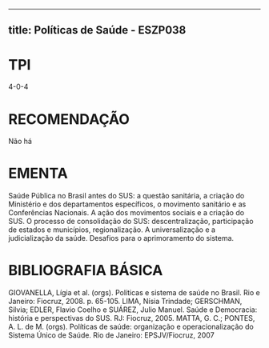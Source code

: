 
---
title: Políticas de Saúde - ESZP038 
---

# TPI

4-0-4

# RECOMENDAÇÃO

Não há

# EMENTA

Saúde Pública no Brasil antes do SUS: a questão sanitária, a criação do Ministério e dos departamentos específicos, o movimento sanitário e as Conferências Nacionais. A ação dos movimentos sociais e a criação do SUS. O processo de consolidação do SUS: descentralização, participação de estados e municípios, regionalização. A universalização e a judicialização da saúde. Desafios para o aprimoramento do sistema.

# BIBLIOGRAFIA BÁSICA

GIOVANELLA, Lígia et al. (orgs). Políticas e sistema de saúde no Brasil. Rio e Janeiro: Fiocruz, 2008. p. 65-105.
LIMA, Nísia Trindade; GERSCHMAN, Silvia; EDLER, Flavio Coelho e SUÁREZ, Julio Manuel. Saúde e Democracia: história e perspectivas do SUS. RJ: Fiocruz, 2005.
MATTA, G. C.; PONTES, A. L. de M. (orgs). Políticas de saúde: organização e operacionalização do Sistema Único de Saúde. Rio de Janeiro: EPSJV/Fiocruz, 2007
        